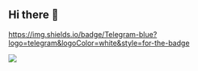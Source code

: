 ## Hi there 👋

https://img.shields.io/badge/Telegram-blue?logo=telegram&logoColor=white&style=for-the-badge

<div id="badges">
  <a href="https://t.me/leanq_ha">
    <img src="https://img.shields.io/badge/Telegram-blue?logo=telegram&logoColor=white&style=for-the-badge"/>
  </a>
</div>

<!--
**1eanq/1eanq** is a ✨ _special_ ✨ repository because its `README.md` (this file) appears on your GitHub profile.

Here are some ideas to get you started:

- 🔭 I’m currently working on ...
- 🌱 I’m currently learning ...
- 👯 I’m looking to collaborate on ...
- 🤔 I’m looking for help with ...
- 💬 Ask me about ...
- 📫 How to reach me: ...
- 😄 Pronouns: ...
- ⚡ Fun fact: ...
-->
